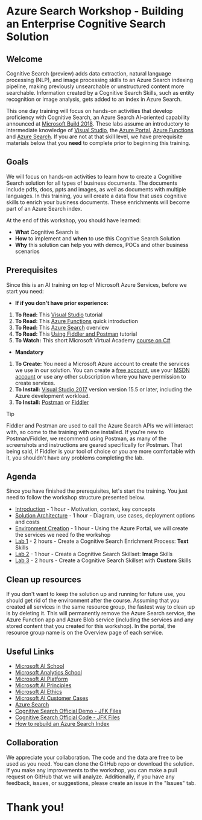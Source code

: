 # Azure Search Workshop - Building an Enterprise Cognitive Search Solution

## Welcome 
Cognitive Search (preview) adds data extraction, natural language processing (NLP), and image processing skills to an Azure Search indexing pipeline, making previously unsearchable or unstructured content more searchable. Information created by a Cognitive Search Skills, such as entity recognition or image analysis, gets added to an index in Azure Search.

This one day training will focus on hands-on activities that develop proficiency with Cognitive Search, an Azure Search AI-oriented capability announced at [Microsoft Build 2018](https://www.microsoft.com/en-us/build). These labs assume an introductory to intermediate knowledge of [Visual Studio](https://www.visualstudio.com/vs/community/), the [Azure Portal](https://portal.azure.com), [Azure Functions](https://azure.microsoft.com/en-us/services/functions/) and [Azure Search](https://azure.microsoft.com/en-us/services/search/). If you are not at that skill level, we have prerequisite materials below that you **need** to complete prior to beginning this training.

## Goals
We will focus on hands-on activities to learn how to create a Cognitive Search solution for all types of business documents. The documents include pdfs, docs, ppts and images, as well as documents with multiple languages. 
In this training, you will create a data flow that uses cognitive skills to enrich your business documents. These enrichments will become part of an Azure Search index. 

At the end of this workshop, you should have learned:

+ **What** Cognitive Search is 
+ **How** to implement and **when** to use this Cognitive Search Solution
+ **Why** this solution can help you with demos, POCs and other business scenarios

## Prerequisites
Since this is an AI training on top of Microsoft Azure Services, before we start you need:

+ **If if you don't have prior experience:**
1. **To Read:** This [Visual Studio](https://docs.microsoft.com/en-us/visualstudio/ide/visual-studio-ide) tutorial
1. **To Read:** This [Azure Functions](https://docs.microsoft.com/en-us/azure/azure-functions/functions-overview) quick introduction 
1. **To Read:** This [Azure Search](https://docs.microsoft.com/en-us/azure/search/search-what-is-azure-search) overview
1. **To Read:** This [Using Fiddler and Postman](https://docs.microsoft.com/en-us/azure/search/search-fiddler) tutorial
1. **To Watch:** This short Microsoft Virtual Academy [course on C#](https://mva.microsoft.com/en-us/training-courses/c-fundamentals-for-absolute-beginners-16169?l=Lvld4EQIC_2706218949)

+ **Mandatory**
1. **To Create:** You need a Microsoft Azure account to create the services we use in our solution. You can create a [free account](https://azure.microsoft.com/en-us/free/), use your [MSDN account](https://azure.microsoft.com/en-us/pricing/member-offers/credit-for-visual-studio-subscribers/) or use any other subscription where you have permission to create services.
1. **To Install:** [Visual Studio 2017](https://www.visualstudio.com/vs/) version version 15.5 or later, including the Azure development workload.
1. **To Install:** [Postman](https://www.getpostman.com/) or [Fiddler](https://www.telerik.com/download/fiddler) 

> [!TIP]
> Fiddler and Postman are used to call the Azure Search APIs we will interact with, so come to the training with one installed. If you're new to Postman/Fiddler, we recommend using Postman, as many of the screenshots and instructions are geared specifically for Postman. That being said, if Fiddler is your tool of choice or you are more comfortable with it, you shouldn't have any problems completing the lab.




## Agenda
Since you have finished the prerequisites, let's start the training. You just need to follow the workshop structure presented below.

+ [Introduction](02-Introduction.md) - 1 hour - Motivation, context, key concepts
+ [Solution Architecture](03-Solution-Architecture.md) - 1 hour - Diagram, use cases, deployment options and costs
+ [Environment Creation](04-Environment-Creation.md) - 1 hour - Using the Azure Portal, we will create the services we need fo the workshop
+ [Lab 1](05-Lab-1-Text-Skills.md) - 2 hours - Create a Cognitive Search Enrichment Process: **Text** Skills
+ [Lab 2](06-Lab-2-Image-Skills.md) - 1 hour - Create a Cognitive Search Skillset: **Image** Skills
+ [Lab 3](07-Lab-3-Custom-Skills.md) - 2 hours - Create a Cognitive Search Skillset with **Custom** Skills


## Clean up resources
If you don't want to keep the solution up and running for future use, you should get rid of the environment after the course. Assuming that you created all services in the same resource group, the fastest way to clean up is by deleting it. This will permanently remove the Azure Search service, the Azure Function app and Azure Blob service (including the services and any stored content that you created for this workshop). In the portal, the resource group name is on the Overview page of each service.


## Useful Links
+ [Microsoft AI School](https://aischool.microsoft.com/learning-paths)
+ [Microsoft Analytics School](https://learnanalytics.microsoft.com/) 
+ [Microsoft AI Platform](https://www.microsoft.com/en-us/ai)
+ [Microsoft AI Principles](https://www.microsoft.com/en-us/AI/our-approach-to-ai)
+ [Microsoft AI Ethics](https://aka.ms/ai-ethics)
+ [Microsoft AI Customer Cases](https://www.microsoft.com/en-us/ai/customer-stories)
+ [Azure Search](https://docs.microsoft.com/en-us/azure/search/search-what-is-azure-search)
+ [Cognitive Search Official Demo - JFK Files](https://jfk-demo.azurewebsites.net/)
+ [Cognitive Search Official Code - JFK Files](https://github.com/Microsoft/AzureSearch_JFK_Files)
+ [How to rebuild an Azure Search Index](https://docs.microsoft.com/en-us/rest/api/searchservice/addupdate-or-delete-documents)

## Collaboration
We appreciate your collaboration. The code and the data are free to be used as you need. You can clone the GitHub repo or download the solution. If you make any improvements to the workshop, you can make a pull request on GitHub that we will analyze. Additionally, if you have any feedback, issues, or suggestions, please create an issue in the "Issues" tab.

# Thank you!

